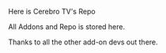 Here is Cerebro TV's Repo


All Addons and Repo is stored here.

Thanks to all the other add-on devs out there.
